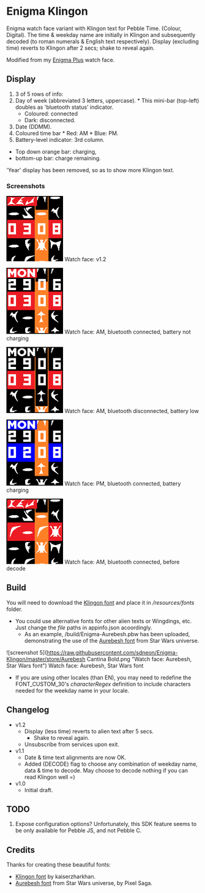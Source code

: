 Enigma Klingon
==============
Enigma watch face variant with Klingon text for Pebble Time. (Colour, Digital).
The time & weekday name are initially in Klingon and subsequently decoded (to roman numerals & English text respectively). Display (excluding time) reverts to Klingon after 2 secs; shake to reveal again.

Modified from my [Enigma Plus](https://github.com/sdneon/Enigma-plus) watch face.

## Display
1. 3 of 5 rows of info:
  1. Day of week (abbreviated 3 letters, uppercase).
    * This mini-bar (top-left) doubles as 'bluetooth status' indicator.
        * Coloured: connected
        * Dark: disconnected.
  2. Date (DDMM).
  3. Coloured time bar
    * Red: AM
    * Blue: PM.
2. Battery-level indicator: 3rd column.
  * Top down orange bar: charging,
  * bottom-up bar: charge remaining.

'Year' display has been removed, so as to show more Klingon text.

### Screenshots
![screenshot 5](https://raw.githubusercontent.com/sdneon/Enigma-Klingon/master/store/pebble-screenshot-5.png "Watch face: v1.2")
Watch face: v1.2

![screenshot 1](https://raw.githubusercontent.com/sdneon/Enigma-Klingon/master/store/pebble-screenshot-1-AM.png "Watch face: AM, bluetooth connected, battery not charging")
Watch face: AM, bluetooth connected, battery not charging

![screenshot 2](https://raw.githubusercontent.com/sdneon/Enigma-Klingon/master/store/pebble-screenshot-2-AM,DC.png "Watch face: AM, bluetooth disconnected, battery low")
Watch face: AM, bluetooth disconnected, battery low

![screenshot 3](https://raw.githubusercontent.com/sdneon/Enigma-Klingon/master/store/pebble-screenshot-3-PM,charging.png "Watch face: PM, bluetooth connected, battery charging")
Watch face: PM, bluetooth connected, battery charging

![screenshot 4](https://raw.githubusercontent.com/sdneon/Enigma-Klingon/master/store/pebble-screenshot-4-before-decode.png "Watch face: AM, bluetooth connected, before decode")
Watch face: AM, bluetooth connected, before decode

## Build
You will need to download the [Klingon font](http://www.dafont.com/klingon-font.font) and place it in _/resources/fonts_ folder.
 * You could use alternative fonts for other alien texts or Wingdings, etc. Just change the _file_ paths in appinfo.json acoordingly.
   * As an example, /build/Enigma-Aurebesh.pbw has been uploaded, demonstrating the use of the [Aurebesh font](http://www.dafont.com/aurebesh.font) from Star Wars universe.

![screenshot 5](https://raw.githubusercontent.com/sdneon/Enigma-Klingon/master/store/Aurebesh Cantina Bold.png "Watch face: Aurebesh, Star Wars font")
Watch face: Aurebesh, Star Wars font

 * If you are using other locales (than EN), you may need to redefine the FONT_CUSTOM_30's _characterRegex_ definition to include characters needed for the weekday name in your locale.

## Changelog
* v1.2
  * Display (less time) reverts to alien text after 5 secs.
    * Shake to reveal again.
  * Unsubscribe from services upon exit.
* v1.1
  * Date & time text alignments are now OK.
  * Added (DECODE) flag to choose any combination of weekday name, data & time to decode. May choose to decode nothing if you can read Klingon well =)
* v1.0
  * Initial draft.
  
## TODO
1. Expose configuration options? Unfortunately, this SDK feature seems to be only available for Pebble JS, and not Pebble C.

## Credits
Thanks for creating these beautiful fonts:
* [Klingon font](http://www.dafont.com/klingon-font.font) by kaiserzharkhan.
* [Aurebesh font](http://www.dafont.com/aurebesh.font) from Star Wars universe, by Pixel Saga.
